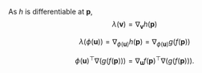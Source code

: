 As $h$ is differentiable at $\mathbf p$,
$$
\lambda(\mathbf v) = \nabla_\mathbf v h(\mathbf p)
$$

$$
\lambda(\phi(\mathbf u)) = \nabla_{\phi(\mathbf u)}h(\mathbf p) = \nabla_{\phi(\mathbf u)} g(f(\mathbf p))
$$

$$
\phi(\mathbf u)^\top \nabla(g(f(\mathbf p))) = \nabla_{\mathbf u}f(\mathbf p)^\top \nabla(g(f(\mathbf p))).
$$



